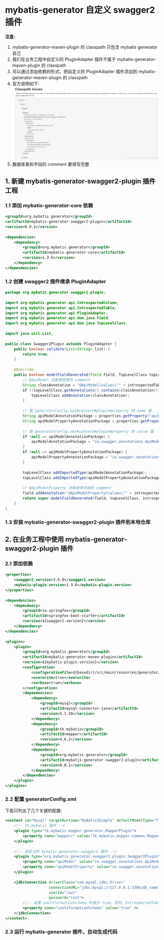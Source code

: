 # mybatis-generator 自定义 swagger2 插件
**注意:**
1. mybatis-generator-maven-plugin 的 classpath 只包含 mybatis generator 自己
2. 我们在业务工程中自定义的 PluginAdapter 插件不属于 mybatis-generator-maven-plugin 的 classpath
3. 可以通过添加依赖的形式，把自定义的 PluginAdapter 插件添加到 mybatis-generator-maven-plugin 的 classpath
4. 官方说明如下:
   ![mybatis-generator-swagger2-plugin-01.png](./images/mybatis-generator-swagger2-plugin-01.png 'mybatis-generator-swagger2-plugin-01')
5. 数据库表和字段的 comment 要填写完整

## 1. 新建 mybatis-generator-swagger2-plugin 插件工程
### 1.1 添加 mybatis-generator-core 依赖
```xml
<groupId>org.mybatis.generator</groupId>
<artifactId>mybatis-generator-swagger2-plugin</artifactId>
<version>0.0.1</version>

<dependencies>
    <dependency>
        <groupId>org.mybatis.generator</groupId>
        <artifactId>mybatis-generator-core</artifactId>
        <version>1.3.6</version>
    </dependency>
</dependencies>
```

### 1.2 创建 swagger2 插件继承 PluginAdapter
```java
package org.mybatis.generator.swagger2.plugin;

import org.mybatis.generator.api.IntrospectedColumn;
import org.mybatis.generator.api.IntrospectedTable;
import org.mybatis.generator.api.PluginAdapter;
import org.mybatis.generator.api.dom.java.Field;
import org.mybatis.generator.api.dom.java.TopLevelClass;

import java.util.List;

public class Swagger2Plugin extends PluginAdapter {
    public boolean validate(List<String> list) {
        return true;
    }

    @Override
    public boolean modelFieldGenerated(Field field, TopLevelClass topLevelClass, IntrospectedColumn introspectedColumn, IntrospectedTable introspectedTable, ModelClassType modelClassType) {
        // @ApiModel 注解使用表的 comment
        String classAnnotation = "@ApiModel(value=\"" + introspectedTable.getRemarks() + "\")";
        if (!topLevelClass.getAnnotations().contains(classAnnotation)) {
            topLevelClass.addAnnotation(classAnnotation);
        }

        // 取 generatorConfig.xml#context#plugin#property 的 name 值
        String apiModelAnnotationPackage = properties.getProperty("apiModel");
        String apiModelPropertyAnnotationPackage = properties.getProperty("apiModelProperty");

        // 取 generatorConfig.xml#context#plugin#property 的 value 值
        if (null == apiModelAnnotationPackage) {
            apiModelAnnotationPackage = "io.swagger.annotations.ApiModel";
        }
        if (null == apiModelPropertyAnnotationPackage) {
            apiModelPropertyAnnotationPackage = "io.swagger.annotations.ApiModelProperty";
        }

        topLevelClass.addImportedType(apiModelAnnotationPackage);
        topLevelClass.addImportedType(apiModelPropertyAnnotationPackage);

        // @ApiModelProperty 注解使用字段的 comment
        field.addAnnotation("@ApiModelProperty(value=\"" + introspectedColumn.getRemarks() + "\")");
        return super.modelFieldGenerated(field, topLevelClass, introspectedColumn, introspectedTable, modelClassType);
    }
}
```

### 1.3 安装 mybatis-generator-swagger2-plugin 插件到本地仓库

## 2. 在业务工程中使用 mybatis-generator-swagger2-plugin 插件
### 2.1 添加依赖
```xml
<properties>
	<swagger2.version>3.0.0</swagger2.version>
	<mybatis-plugin.version>1.3.6</mybatis-plugin.version>
</properties>

<dependencies>
    <dependency>
        <groupId>io.springfox</groupId>
        <artifactId>springfox-boot-starter</artifactId>
        <version>${swagger2.version}</version>
    </dependency>
</dependencies>

<plugins>
	<plugin>
		<groupId>org.mybatis.generator</groupId>
		<artifactId>mybatis-generator-maven-plugin</artifactId>
		<version>${mybatis-plugin.version}</version>
		<configuration>
			<configurationFile>${basedir}/src/main/resources/generator/generatorConfig.xml</configurationFile>
			<overwrite>true</overwrite>
			<verbose>true</verbose>
		</configuration>
		<dependencies>
			<dependency>
				<groupId>mysql</groupId>
				<artifactId>mysql-connector-java</artifactId>
				<version>5.1.38</version>
			</dependency>
			<dependency>
				<groupId>tk.mybatis</groupId>
				<artifactId>mapper</artifactId>
				<version>4.0.2</version>
			</dependency>
			<dependency>
				<groupId>org.mybatis.generator</groupId>
				<artifactId>mybatis-generator-swagger2-plugin</artifactId>
				<version>0.0.1</version>
			</dependency>
		</dependencies>
	</plugin>
</plugins>
```

### 2.2 配置 generatorConfig.xml
下面只列出了几个关键的配置:

```xml
<context id="Mysql" targetRuntime="MyBatis3Simple" defaultModelType="flat">
	<!-- tk.mybatis 插件 -->
	<plugin type="tk.mybatis.mapper.generator.MapperPlugin">
		<property name="mappers" value="tk.mybatis.mapper.common.Mapper"/>
	</plugin>
  
	<!-- 自定义的 mybatis-generator-swagger2 插件 -->
	<plugin type="org.mybatis.generator.swagger2.plugin.Swagger2Plugin">
		<property name="apiModel" value="io.swagger.annotations.ApiModel"/>
		<property name="apiModelProperty" value="io.swagger.annotations.ApiModelProperty"/>
	</plugin>

	<jdbcConnection driverClass="com.mysql.jdbc.Driver"
					connectionURL="jdbc:mysql://127.0.0.1:3306/db_name?useSSL=false"
					userId="root"
					password="root">
		<!-- 设置 useInformationSchema 的值为 true，否则，IntrospectedTable 取到的表 comment 为空字符串 -->
		<property name="useInformationSchema" value="true" />
	</jdbcConnection>
</context>
```

### 2.3 运行 mybatis-generator 插件，自动生成代码
